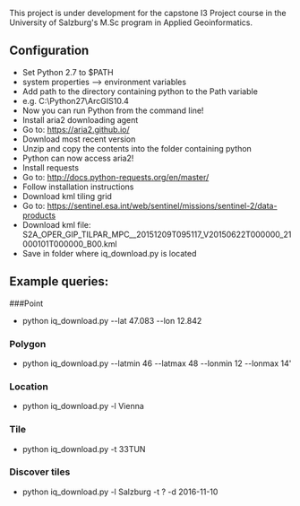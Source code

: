 This project is under development for the capstone I3 Project course in
the University of Salzburg's M.Sc program in Applied Geoinformatics.  

## Configuration
* Set Python 2.7 to $PATH
 * system properties --> environment variables
 * Add path to the directory containing python to the Path variable
  * e.g. C:\Python27\ArcGIS10.4
 * Now you can run Python from the command line!
* Install aria2 downloading agent
 * Go to: https://aria2.github.io/
 * Download most recent version
 * Unzip and copy the contents into the folder containing python
 * Python can now access aria2!
* Install requests
 * Go to: http://docs.python-requests.org/en/master/
 * Follow installation instructions
* Download kml tiling grid
 * Go to: https://sentinel.esa.int/web/sentinel/missions/sentinel-2/data-products
 * Download kml file: S2A_OPER_GIP_TILPAR_MPC__20151209T095117_V20150622T000000_21000101T000000_B00.kml
 * Save in folder where iq_download.py is located
 
## Example queries:
###Point
* python iq_download.py --lat 47.083 --lon 12.842

### Polygon
* python iq_download.py --latmin 46 --latmax 48 --lonmin 12 --lonmax 14'

### Location
* python iq_download.py -l Vienna

### Tile
* python iq_download.py -t 33TUN

### Discover tiles
* python iq_download.py -l Salzburg -t ? -d 2016-11-10
